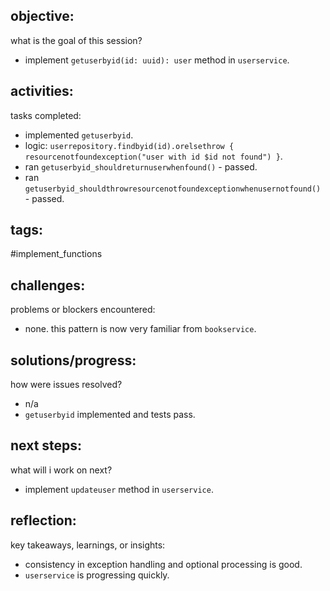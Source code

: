 ## objective:
what is the goal of this session?
- implement `getuserbyid(id: uuid): user` method in `userservice`.

## activities:
tasks completed:
- implemented `getuserbyid`.
- logic: `userrepository.findbyid(id).orelsethrow { resourcenotfoundexception("user with id $id not found") }`.
- ran `getuserbyid_shouldreturnuserwhenfound()` - passed.
- ran `getuserbyid_shouldthrowresourcenotfoundexceptionwhenusernotfound()` - passed.

## tags:
 #implement_functions 

## challenges:
problems or blockers encountered: 
- none. this pattern is now very familiar from `bookservice`.

## solutions/progress:
how were issues resolved?
- n/a
- `getuserbyid` implemented and tests pass.

## next steps:
what will i work on next?
- implement `updateuser` method in `userservice`.

## reflection:
key takeaways, learnings, or insights:
- consistency in exception handling and optional processing is good.
- `userservice` is progressing quickly.
